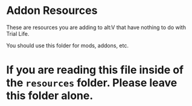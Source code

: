 # Addon Resources

These are resources you are adding to alt:V that have nothing to do with Trial Life.

You should use this folder for mods, addons, etc.

# If you are reading this file inside of the `resources` folder. Please leave this folder alone.